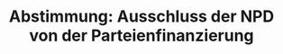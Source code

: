 ---
abstimmung:
  abstimmung: 4
  bundestagssitzung: 29
  legislaturperiode: 19
categories:
- Todo
data:
- title: Abstimmungsergebnis 20180426_4-data.pdf
  url: /res/2021-btw/abstimmungsergebnisse/20180426_4-data.pdf
- title: Abstimmungsergebnis 20180426_4_xls-data.xls
  url: /res/2021-btw/abstimmungsergebnisse/20180426_4_xls-data.xls
- title: Abstimmungsergebnis 20180426_4_xls-datacsv
  url: /res/2021-btw/abstimmungsergebnisse/csv/20180426_4_xls-datacsv
ergebnis:
  afd:
    enthaltung: 78
    gesamt: 92
    ja: 1
    nein: 0
    nichtabgegeben: 13
    ungueltig: 0
  bü90/gr:
    enthaltung: 1
    gesamt: 67
    ja: 62
    nein: 0
    nichtabgegeben: 4
    ungueltig: 0
  cdu/csu:
    enthaltung: 0
    gesamt: 246
    ja: 222
    nein: 0
    nichtabgegeben: 24
    ungueltig: 0
  die linke.:
    enthaltung: 0
    gesamt: 69
    ja: 56
    nein: 0
    nichtabgegeben: 13
    ungueltig: 0
  fdp:
    enthaltung: 0
    gesamt: 80
    ja: 71
    nein: 0
    nichtabgegeben: 9
    ungueltig: 0
  file: 20180426_4_xls-data.xls
  fraktionslos:
    enthaltung: 0
    gesamt: 2
    ja: 2
    nein: 0
    nichtabgegeben: 0
    ungueltig: 0
  spd:
    enthaltung: 0
    gesamt: 153
    ja: 134
    nein: 0
    nichtabgegeben: 19
    ungueltig: 0
layout: abstimmung
links:
- title: Link zu bundestag.de
  url: https://www.bundestag.de/parlament/plenum/abstimmung/abstimmung?id=513
preview: 'Deutscher Bundestag


  29. Sitzung des Deutschen Bundestages

  am Donnerstag, 26. April 2018


  Endgültiges Ergebnis der Namentlichen Abstimmung Nr. 4


  Antrag der Fraktionen CDU/CSU, SPD und FDP

  Ausschluss der NPD von der staatlichen Parteienfinanzierung

  Drs. 19/1824'
tags:
- Todo
title: 'Abstimmung: Ausschluss der NPD von der Parteienfinanzierung'
---